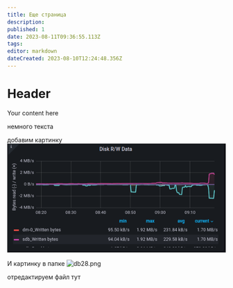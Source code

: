 ```yaml
---
title: Еще страница
description: 
published: 1
date: 2023-08-11T09:36:55.113Z
tags: 
editor: markdown
dateCreated: 2023-08-10T12:24:48.356Z
---
```


# Header
Your content here

немного текста


добавим картинку
![db34.png](/db34.png)

И картинку в папке
![db28.png](../files/db28.png)


отредактируем файл тут
